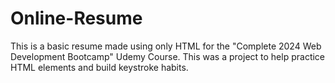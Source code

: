 # Online-Resume
This is a basic resume made using only HTML for the "Complete 2024 Web Development Bootcamp" Udemy Course.
This was a project to help practice HTML elements and build keystroke habits.
